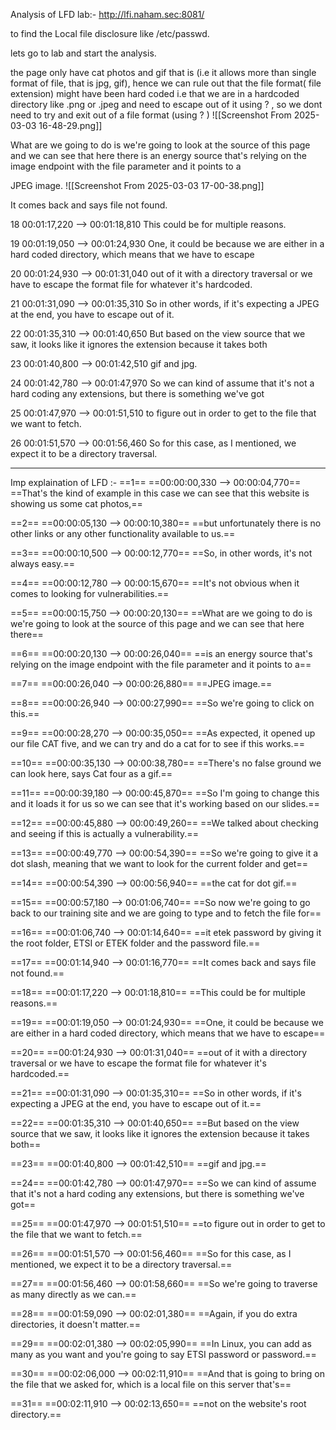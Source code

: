 Analysis of LFD lab:-    http://lfi.naham.sec:8081/

to find the Local file disclosure like    /etc/passwd.

lets go to lab and start the analysis.


the page only have cat photos and gif that is (i.e it allows more than single format of file, that is jpg, gif), hence we can rule out that the file format( file extension) might have been hard coded  i.e that we are in a hardcoded directory like .png or .jpeg and need to escape out of it using  ? , so we dont need to try and exit out of a file format (using    ? )
![[Screenshot From 2025-03-03 16-48-29.png]]




What are we going to do is we're going to look at the source of this page and we can see that here there
is an energy source that's relying on the image endpoint with the file parameter and it points to a

JPEG image.
![[Screenshot From 2025-03-03 17-00-38.png]]



It comes back and says file not found.

18
00:01:17,220 --> 00:01:18,810
This could be for multiple reasons.

19
00:01:19,050 --> 00:01:24,930
One, it could be because we are either in a hard coded directory, which means that we have to escape

20
00:01:24,930 --> 00:01:31,040
out of it with a directory traversal or we have to escape the format file for whatever it's hardcoded.

21
00:01:31,090 --> 00:01:35,310
So in other words, if it's expecting a JPEG at the end, you have to escape out of it.

22
00:01:35,310 --> 00:01:40,650
But based on the view source that we saw, it looks like it ignores the extension because it takes both

23
00:01:40,800 --> 00:01:42,510
gif and jpg.

24
00:01:42,780 --> 00:01:47,970
So we can kind of assume that it's not a hard coding any extensions, but there is something we've got

25
00:01:47,970 --> 00:01:51,510
to figure out in order to get to the file that we want to fetch.

26
00:01:51,570 --> 00:01:56,460
So for this case, as I mentioned, we expect it to be a directory traversal.







---
Imp explaination of LFD :- 
==1==
==00:00:00,330 --> 00:00:04,770==
==That's the kind of example in this case we can see that this website is showing us some cat photos,==

==2==
==00:00:05,130 --> 00:00:10,380==
==but unfortunately there is no other links or any other functionality available to us.==

==3==
==00:00:10,500 --> 00:00:12,770==
==So, in other words, it's not always easy.==

==4==
==00:00:12,780 --> 00:00:15,670==
==It's not obvious when it comes to looking for vulnerabilities.==

==5==
==00:00:15,750 --> 00:00:20,130==
==What are we going to do is we're going to look at the source of this page and we can see that here there==

==6==
==00:00:20,130 --> 00:00:26,040==
==is an energy source that's relying on the image endpoint with the file parameter and it points to a==

==7==
==00:00:26,040 --> 00:00:26,880==
==JPEG image.==

==8==
==00:00:26,940 --> 00:00:27,990==
==So we're going to click on this.==

==9==
==00:00:28,270 --> 00:00:35,050==
==As expected, it opened up our file CAT five, and we can try and do a cat for to see if this works.==

==10==
==00:00:35,130 --> 00:00:38,780==
==There's no false ground we can look here, says Cat four as a gif.==

==11==
==00:00:39,180 --> 00:00:45,870==
==So I'm going to change this and it loads it for us so we can see that it's working based on our slides.==

==12==
==00:00:45,880 --> 00:00:49,260==
==We talked about checking and seeing if this is actually a vulnerability.==

==13==
==00:00:49,770 --> 00:00:54,390==
==So we're going to give it a dot slash, meaning that we want to look for the current folder and get==

==14==
==00:00:54,390 --> 00:00:56,940==
==the cat for dot gif.==

==15==
==00:00:57,180 --> 00:01:06,740==
==So now we're going to go back to our training site and we are going to type and to fetch the file for==

==16==
==00:01:06,740 --> 00:01:14,640==
==it etek password by giving it the root folder, ETSI or ETEK folder and the password file.==

==17==
==00:01:14,940 --> 00:01:16,770==
==It comes back and says file not found.==

==18==
==00:01:17,220 --> 00:01:18,810==
==This could be for multiple reasons.==

==19==
==00:01:19,050 --> 00:01:24,930==
==One, it could be because we are either in a hard coded directory, which means that we have to escape==

==20==
==00:01:24,930 --> 00:01:31,040==
==out of it with a directory traversal or we have to escape the format file for whatever it's hardcoded.==

==21==
==00:01:31,090 --> 00:01:35,310==
==So in other words, if it's expecting a JPEG at the end, you have to escape out of it.==

==22==
==00:01:35,310 --> 00:01:40,650==
==But based on the view source that we saw, it looks like it ignores the extension because it takes both==

==23==
==00:01:40,800 --> 00:01:42,510==
==gif and jpg.==

==24==
==00:01:42,780 --> 00:01:47,970==
==So we can kind of assume that it's not a hard coding any extensions, but there is something we've got==

==25==
==00:01:47,970 --> 00:01:51,510==
==to figure out in order to get to the file that we want to fetch.==

==26==
==00:01:51,570 --> 00:01:56,460==
==So for this case, as I mentioned, we expect it to be a directory traversal.==

==27==
==00:01:56,460 --> 00:01:58,660==
==So we're going to traverse as many directly as we can.==

==28==
==00:01:59,090 --> 00:02:01,380==
==Again, if you do extra directories, it doesn't matter.==

==29==
==00:02:01,380 --> 00:02:05,990==
==In Linux, you can add as many as you want and you're going to say ETSI password or password.==

==30==
==00:02:06,000 --> 00:02:11,910==
==And that is going to bring on the file that we asked for, which is a local file on this server that's==

==31==
==00:02:11,910 --> 00:02:13,650==
==not on the website's root directory.==